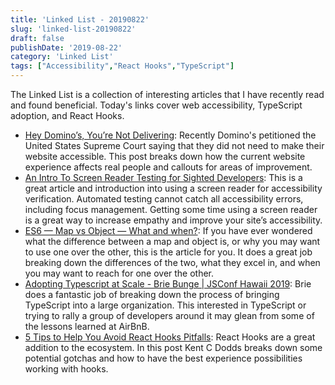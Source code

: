 ```yaml
---
title: 'Linked List - 20190822'
slug: 'linked-list-20190822'
draft: false
publishDate: '2019-08-22'
category: 'Linked List'
tags: ["Accessibility","React Hooks","TypeScript"]
---
```

The Linked List is a collection of interesting articles that I have recently read and found beneficial. Today's links cover web accessibility, TypeScript adoption, and React Hooks.

- [Hey Domino’s, You’re Not Delivering](https://medium.com/@cmcnally/hey-dominos-you-re-not-delivering-cc11fb74b267): Recently Domino's petitioned the United States Supreme Court saying that they did not need to make their website accessible. This post breaks down how the current website experience affects real people and callouts for areas of improvement.
- [An Intro To Screen Reader Testing for Sighted Developers](http://uncaughtreferenceerror.com/a-crash-course-to-screenreaders-for-sighted-developers/): This is a great article and introduction into using a screen reader for accessibility verification. Automated testing cannot catch all accessibility errors, including focus management. Getting some time using a screen reader is a great way to increase empathy and improve your site’s accessibility.
- [ES6 — Map vs Object — What and when?](https://medium.com/front-end-weekly/es6-map-vs-object-what-and-when-b80621932373): If you have ever wondered what the difference between a map and object is, or why you may want to use one over the other, this is the article for you. It does a great job breaking down the differences of the two, what they excel in, and when you may want to reach for one over the other.
- [Adopting Typescript at Scale - Brie Bunge | JSConf Hawaii 2019](https://www.youtube.com/watch?v=P-J9Eg7hJwE): Brie does a fantastic job of breaking down the process of bringing TypeScript into a large organization. This interested in TypeScript or trying to rally a group of developers around it may glean from some of the lessons learned at AirBnB.
- [5 Tips to Help You Avoid React Hooks Pitfalls](https://kentcdodds.com/blog/react-hooks-pitfalls): React Hooks are a great addition to the ecosystem. In this post Kent C Dodds breaks down some potential gotchas and how to have the best experience possibilities working with hooks.
